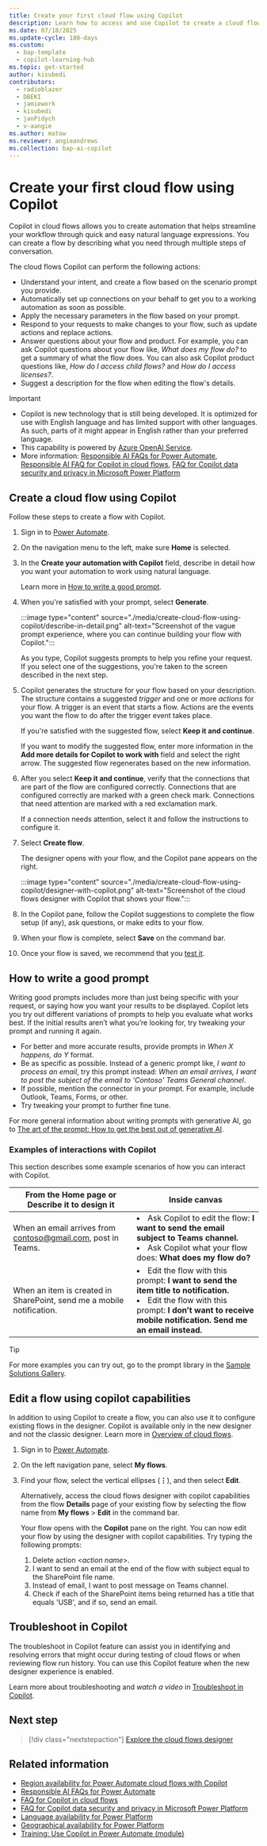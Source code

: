 ```yaml
---
title: Create your first cloud flow using Copilot
description: Learn how to access and use Copilot to create a cloud flow.
ms.date: 07/18/2025
ms.update-cycle: 180-days
ms.custom: 
  - bap-template
  - copilot-learning-hub
ms.topic: get-started
author: kisubedi
contributors:
  - radioblazer
  - DBEKI
  - jamiework
  - kisubedi
  - janPidych
  - v-aangie
ms.author: matow
ms.reviewer: angieandrews
ms.collection: bap-ai-copilot 
---
```


# Create your first cloud flow using Copilot

Copilot in cloud flows allows you to create automation that helps streamline your workflow through quick and easy natural language expressions. You can create a flow by describing what you need through multiple steps of conversation.

The cloud flows Copilot can perform the following actions:

- Understand your intent, and create a flow based on the scenario prompt you provide.
- Automatically set up connections on your behalf to get you to a working automation as soon as possible.
- Apply the necessary parameters in the flow based on your prompt.
- Respond to your requests to make changes to your flow, such as update actions and replace actions.
- Answer questions about your flow and product. For example, you can ask Copilot questions about your flow like, *What does my flow do?* to get a summary of what the flow does. You can also ask Copilot product questions like, *How do I access child flows?* and *How do I access licenses?*.
- Suggest a description for the flow when editing the flow's details.

> [!IMPORTANT]
> - Copilot is new technology that is still being developed. It is optimized for use with English language and has limited support with other languages. As such, parts of it might appear in English rather than your preferred language.
> - This capability is powered by [Azure OpenAI Service](/azure/cognitive-services/openai/overview).
> - More information: [Responsible AI FAQs for Power Automate](responsible-ai-overview.md), [Responsible AI FAQ for Copilot in cloud flows](faqs-copilot.md), [FAQ for Copilot data security and privacy in Microsoft Power Platform](/power-platform/faqs-copilot-data-security-privacy)

## Create a cloud flow using Copilot

Follow these steps to create a flow with Copilot.

1. Sign in to [Power Automate](https://make.powerautomate.com).
1. On the navigation menu to the left, make sure **Home** is selected.
1. In the **Create your automation with Copilot** field, describe in detail how you want your automation to work using natural language.

    <!--Kishor, does this belong here?*Conversation first* (preview) provides a new way to interact with Copilot in Power Automate. You can go to this experience from the home page by selecting **Chat with Copilot about my idea**, or any of the predefined items above the input field.-->

    Learn more in [How to write a good prompt](#how-to-write-a-good-prompt).

1. When you're satisfied with your prompt, select **Generate**.

     :::image type="content" source="./media/create-cloud-flow-using-copilot/describe-in-detail.png" alt-text="Screenshot of the vague prompt experience, where you can continue building your flow with Copilot.":::

    As you type, Copilot suggests prompts to help you refine your request. If you select one of the suggestions, you're taken to the screen described in the next step.

1. Copilot generates the structure for your flow based on your description. The structure contains a suggested *trigger* and one or more *actions* for your flow. A trigger is an event that starts a flow. Actions are the events you want the flow to do after the trigger event takes place.

    If you're satisfied with the suggested flow, select **Keep it and continue**.

    If you want to modify the suggested flow, enter more information in the **Add more details for Copilot to work with** field and select the right arrow. The suggested flow regenerates based on the new information.

1. After you select **Keep it and continue**, verify that the connections that are part of the flow are configured correctly. Connections that are configured correctly are marked with a green check mark. Connections that need attention are marked with a red exclamation mark.

    If a connection needs attention, select it and follow the instructions to configure it.

1. Select **Create flow**.

    The designer opens with your flow, and the Copilot pane appears on the right.

    :::image type="content" source="./media/create-cloud-flow-using-copilot/designer-with-copilot.png" alt-text="Screenshot of the cloud flows designer with Copilot that shows your flow.":::

1. In the Copilot pane, follow the Copilot suggestions to complete the flow setup (if any), ask questions, or make edits to your flow.

1. When your flow is complete, select **Save** on the command bar.

1. Once your flow is saved, we recommend that you [test it](get-started-with-cloud-flows.md#test-your-cloud-flow).

## How to write a good prompt

Writing good prompts includes more than just being specific with your request, or saying how you want your results to be displayed. Copilot lets you try out different variations of prompts to help you evaluate what works best. If the initial results aren’t what you’re looking for, try tweaking your prompt and running it again.

- For better and more accurate results, provide prompts in *When X happens, do Y* format.
- Be as specific as possible. Instead of a generic prompt like, *I want to process an email*, try this prompt instead: *When an email arrives, I want to post the subject of the email to 'Contoso' Teams General channel*.
- If possible, mention the connector in your prompt. For example, include Outlook, Teams, Forms, or other.
- Try tweaking your prompt to further fine tune.

For more general information about writing prompts with generative AI, go to [The art of the prompt: How to get the best out of generative AI](https://news.microsoft.com/source/features/ai/the-art-of-the-prompt-how-to-get-the-best-out-of-generative-ai/).  

### Examples of interactions with Copilot

This section describes some example scenarios of how you can interact with Copilot.

| From the Home page or Describe it to design it  | Inside canvas   |
|-----------|------------------------------------------------|
| When an email arrives from contoso@gmail.com, post in Teams.  | </li><li>Ask Copilot to edit the flow: **I want to send the email subject to Teams channel.**<br/></li><li>Ask Copilot what your flow does: **What does my flow do?**  |
| When an item is created in SharePoint, send me a mobile notification.  |  </li><li>Edit the flow with this prompt: **I want to send the item title to notification.**<br/></li><li>Edit the flow with this prompt: **I don’t want to receive mobile notification. Send me an email instead.**  |

> [!TIP]
> For more examples you can try out, go to the prompt library in the [Sample Solutions Gallery](https://aka.ms/prompts/powerautomate-copilot).

## Edit a flow using copilot capabilities

In addition to using Copilot to create a flow, you can also use it to configure existing flows in the designer. Copilot is available only in the new designer and not the classic designer. Learn more in [Overview of cloud flows](overview-cloud.md).

1. Sign in to [Power Automate](https://make.powerautomate.com).
1. On the left navigation pane, select **My flows**.
1. Find your flow, select the vertical ellipses (**&vellip;**), and then select **Edit**.
  
    Alternatively, access the cloud flows designer with copilot capabilities from the flow **Details** page of your existing flow by selecting the flow name from **My flows** > **Edit** in the command bar.

    Your flow opens with the **Copilot** pane on the right. You can now edit your flow by using the designer with copilot capabilities. Try typing the following prompts:

   1. Delete action \<*action name*\>.
   1. I want to send an email at the end of the flow with subject equal to the SharePoint file name.
   1. Instead of email, I want to post message on Teams channel.
   1. Check if each of the SharePoint items being returned has a title that equals 'USB', and if so, send an email.

## Troubleshoot in Copilot

The troubleshoot in Copilot feature can assist you in identifying and resolving errors that might occur during testing of cloud flows or when reviewing flow run history. You can use this Copilot feature when the new designer experience is enabled.

Learn more about troubleshooting and *watch a video* in [Troubleshoot in Copilot](fix-flow-failures.md#troubleshoot-in-copilot).

## Next step

> [!div class="nextstepaction"]
> [Explore the cloud flows designer](flows-designer.md)

## Related information

- [Region availability for Power Automate cloud flows with Copilot](regions-overview.md#region-availability-for-power-automate-cloud-flows-with-copilot)
- [Responsible AI FAQs for Power Automate](responsible-ai-overview.md)
- [FAQ for Copilot in cloud flows](faqs-copilot.md)
- [FAQ for Copilot data security and privacy in Microsoft Power Platform](/power-platform/faqs-copilot-data-security-privacy)
- [Language availability for Power Platform](https://dynamics.microsoft.com/availability-reports/languagereport/)
- [Geographical availability for Power Platform](https://dynamics.microsoft.com/availability-reports/georeport/)
- [Training: Use Copilot in Power Automate (module)](/training/modules/use-copilot-power-automate/)

